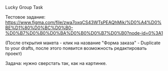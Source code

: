 Lucky Group Task

Тестовое задание:
https://www.figma.com/file/zwa7oxqCS43WTsPEAQhMik/%D0%A4%D0%BE%D1%80%D0%BC%D0%B0-%D0%B7%D0%B0%D0%BA%D0%B0%D0%B7%D0%B0?node-id=0%3A1

(После открытия макета - клик на название "Форма заказа" - Duplicate to your drafts, после этого появится возможность редактировать проект)

Задача: нужно сверстать так, как на картинке.
